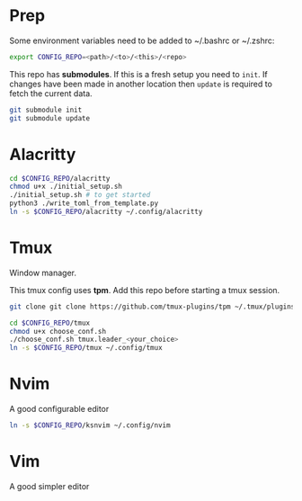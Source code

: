 # Prep

Some environment variables need to be added to ~/.bashrc or ~/.zshrc:

```bash
export CONFIG_REPO=<path>/<to>/<this>/<repo>
```

This repo has **submodules**. If this is a fresh setup you need to `init`. If
changes have been made in another location then `update` is required to fetch
the current data.

```bash
git submodule init
git submodule update
```

# Alacritty

```bash
cd $CONFIG_REPO/alacritty
chmod u+x ./initial_setup.sh
./initial_setup.sh # to get started
python3 ./write_toml_from_template.py
ln -s $CONFIG_REPO/alacritty ~/.config/alacritty

```


# Tmux

Window manager.

This tmux config uses **tpm**. Add this repo before starting a tmux session.

```bash
git clone git clone https://github.com/tmux-plugins/tpm ~/.tmux/plugins/tpm
```

```bash
cd $CONFIG_REPO/tmux
chmod u+x choose_conf.sh
./choose_conf.sh tmux.leader_<your_choice>
ln -s $CONFIG_REPO/tmux ~/.config/tmux
```

# Nvim

A good configurable editor

```bash
ln -s $CONFIG_REPO/ksnvim ~/.config/nvim
```


# Vim

A good simpler editor


